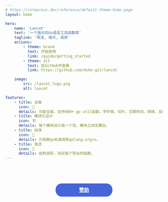 ```yaml
---
# https://vitepress.dev/reference/default-theme-home-page
layout: home

hero:
    name: 'Lancet'
    text: '一个强大的Go语言工具函数库'
    tagline: '简洁, 强大, 高效'
    actions:
        - theme: brand
          text: 开始使用
          link: /guide/getting_started
        - theme: alt
          text: 在GitHub中查看
          link: https://github.com/duke-git/lancet

    image:
        src: /lancet_logo.png
        alt: lancet

features:
    - title: 全面
      icon: 💪
      details: 功能全面，支持600+ go util函数。字符串、切片、日期时间、网络、加密、并发...
    - title: 模块化设计
      icon: 🏗
      details: 每个模块设计成一个包，模块之间无耦合。
    - title: 纯净
      icon: 💅
      details: 只依赖go标准库和golang.org/x。
    - title: 简洁
      icon: 👏
      details: 结构良好，测试每个导出的函数。
---
```


<p style="position:relative;display: inline-block;top: -330px;left: 30%">
  <img style="display: inline-block;margin-right:10px;" src="https://img.shields.io/github/stars/duke-git/lancet?style=social" alt="">
  <img style="display: inline-block" src="https://img.shields.io/github/forks/duke-git/lancet?style=social" alt="">
</p>

<a style="border-color: #4565d8;
    color: #fff;
    background-color: #4565d8;
    border-radius: 20px;
    padding: 0 20px;
    line-height: 40px;
    font-size: 16px;
    display: block;
    border: 1px solid transparent;
    text-align: center;
    font-weight: 600;
    margin: 0 auto;
    width: 140px;" href="/sponsor/sponsor.html">赞助</a>

